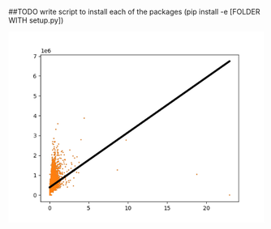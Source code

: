 ##TODO write script to install each of the packages (pip install -e [FOLDER WITH setup.py])

![image info](./img/ACRES.png)
